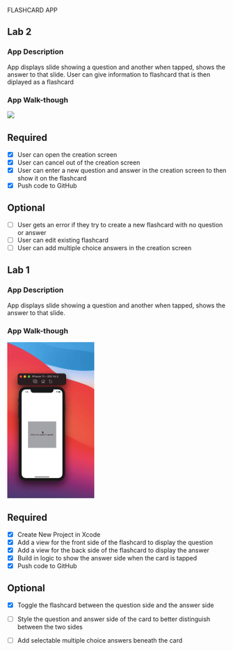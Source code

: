 FLASHCARD APP
## Lab 2

### App Description
App displays slide showing a question and another when tapped, shows the answer to that slide.
User can give information to flashcard that is then diplayed as a flashcard

### App Walk-though
<img src= "https://im6.ezgif.com/tmp/ezgif-6-3ac8a55af976.gif" width=250 />

## Required
- [x] User can open the creation screen
- [x] User can cancel out of the creation screen
- [x] User can enter a new question and answer in the creation screen to then show it on the flashcard
- [x] Push code to GitHub
## Optional
- [ ] User gets an error if they try to create a new flashcard with no question or answer
- [ ] User can edit existing flashcard
- [ ] User can add multiple choice answers in the creation screen

## Lab 1

### App Description
App displays slide showing a question and another when tapped, shows the answer to that slide.

### App Walk-though
<img src="https://raw.githubusercontent.com/Rat-a-tail/Flashcards/main/ezgif.com-gif-maker%20(4).gif" width=200><br>


## Required
- [x] Create New Project in Xcode
- [x] Add a view for the front side of the flashcard to display the question
- [x] Add a view for the back side of the flashcard to display the answer
- [x] Build in logic to show the answer side when the card is tapped
- [x] Push code to GitHub
## Optional
- [x] Toggle the flashcard between the question side and the answer side
- [ ] Style the question and answer side of the card to better distinguish between the two sides
- [ ] Add selectable multiple choice answers beneath the card


